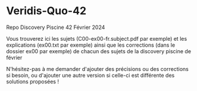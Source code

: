 # Veridis-Quo-42
 Repo Discovery Piscine 42 Février 2024

Vous trouverez ici les sujets (C00-ex00-fr.subject.pdf par exemple) et les explications (ex00.txt par exemple) ainsi que les corrections (dans le dossier ex00 par exemple) de chacun des sujets de la discovery piscine de février

N'hésitez-pas à me demander d'ajouter des précisions ou des corrections si besoin, ou d'ajouter une autre version si celle-ci est différente des solutions proposées !